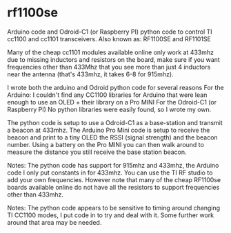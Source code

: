 # rf1100se
Arduino code and Odroid-C1 (or Raspberry PI) python code to control TI cc1100 and cc1101 transceivers.  Also known as: RF1100SE and RF1101SE

Many of the cheap cc1101 modules available online only work at 433mhz due to missing inductors and resistors on the board, make sure if you want frequencies other than 433Mhz that you see more than just 4 inductors near the antenna (that's 433mhz, it takes 6-8 for 915mhz).

I wrote both the arduino and Odroid python code for several reasons
For the Arduino:
   I couldn't find any CC1100 libraries for Arduino that were lean enough to use an OLED + their library on a Pro MINI
For the Odroid-C1 (or Raspberry PI)
   No python libraries were easily found, so I wrote my own.
   
The python code is setup to use a Odroid-C1 as a base-station and transmit a beacon at 433mhz.
The Arduino Pro Mini code is setup to receive the beacon and print to a tiny OLED the RSSI (signal strength) and the beacon number.
Using a battery on the Pro MINI you can then walk around to measure the distance you still receive the base station beacon.

Notes:   The python code has support for 915mhz and 433mhz, the Arduino code I only put constants in for 433mhz.  You can use the TI
RF studio to add your own frequencies.   However note that many of the cheap RF1100se boards available online do not have all the 
resistors to support frequencies other than 433mhz.

Notes:  The python code appears to be sensitive to timing around changing TI CC1100 modes, I put code in to try and deal with it.
Some further work around that area may be needed.

